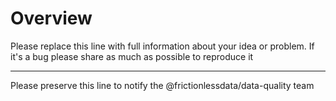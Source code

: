 # Overview

Please replace this line with full information about your idea or problem. If it's a bug please share as much as possible to reproduce it

---

Please preserve this line to notify the @frictionlessdata/data-quality team
